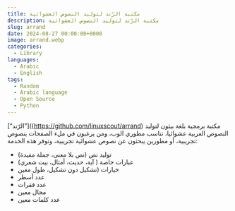 ```yaml
---
title: مكتبة الرّند لتوليد النصوص العشوائية
description: مكتبة الرّند لتوليد النصوص العشوائية
slug: arrand
date: 2024-08-27 00:00:00+0000
image: arrand.webp
categories:
  - Library 
languages:
  - Arabic
  - English
tags:
  - Random
  - Arabic language
  - Open Source
  - Python
---
```


 [“الرّند”]((https://github.com/linuxscout/arrand) مكتبة برمجية بلغة بيثون لتوليد النصوص العربية عشوائيا، تناسب مطوري الوب، ومن يرغبون في ملء الصفحات بنصوص تجريبية، أو مطورين يبحثون عن نصوص عشوائية تجريبية،
وتوفر هذه الخدمة:

 - توليد نص (نص بلا معنى، جملة مفيدة)
 - عبارات خاصة ( آية، حديث، أمثال، بيت شعري)
 - خيارات (تشكيل دون تشكيل، طول معين
 -  عدد أسطر
   - عدد فقرات
   - مجال معين
   - عدد كلمات معين
